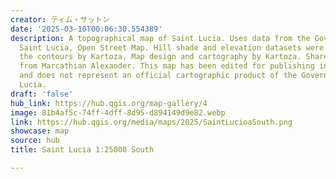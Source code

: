 ```yaml
---
creator: ティム・サットン
date: '2025-03-10T00:06:30.554389'
description: A topographical map of Saint Lucia. Uses data from the Government of
  Saint Lucia, Open Street Map. Hill shade and elevation datasets were generated from
  the contours by Kartoza. Map design and cartography by Kartoza. Shared with permission
  from Marcathian Alexander. This map has been edited for publishing in the QGIS gallery
  and does not represent an official cartographic product of the Government of Saint
  Lucia.
draft: 'false'
hub_link: https://hub.qgis.org/map-gallery/4
image: 81b4af5c-74ff-4dff-8d95-d894149d9e82.webp
link: https://hub.qgis.org/media/maps/2025/SaintLucioaSouth.png
showcase: map
source: hub
title: Saint Lucia 1:25000 South

---
```

